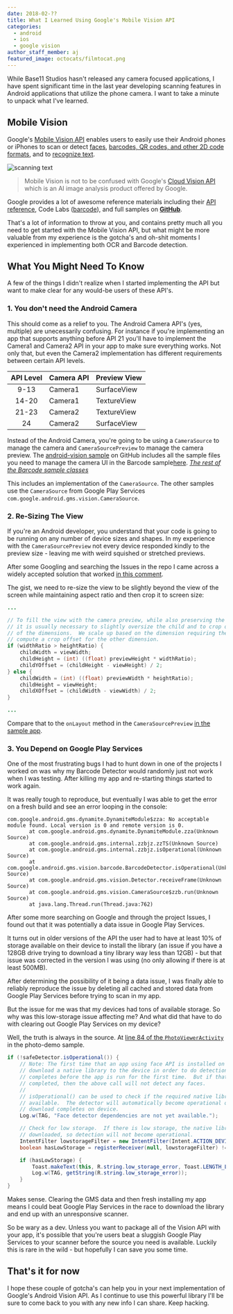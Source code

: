 ```yaml
---
date: 2018-02-??
title: What I Learned Using Google's Mobile Vision API
categories:
  - android
  - ios
  - google vision
author_staff_member: aj
featured_image: octocats/filmtocat.png
---
```


While Base11 Studios hasn't released any camera focused applications, I have spent significant time in the last year developing scanning features in Android applications that utilize the phone camera.  I want to take a minute to unpack what I've learned.

## Mobile Vision

Google's [Mobile Vision API](https://developers.google.com/vision/) enables users to easily use their Android phones or iPhones to scan or detect [faces](https://developers.google.com/vision/face-detection-concepts), [barcodes, QR codes, and other 2D code formats](https://developers.google.com/vision/barcodes-overview), and to [recognize text](https://developers.google.com/vision/android/text-overview).

![scanning text](https://lh3.googleusercontent.com/786zj8Cw9XIe2mwdmMcU2_ID7y7Y9CrVwZEtjTOI4NBQkLiEFwHA3Cgth3yDUxx9jedFkG8hGGEgVRgNLLK-_wRkllelbxI=s688)

> Mobile Vision is not to be confused with Google's [Cloud Vision API](https://cloud.google.com/vision/) which is an AI image analysis product offered by Google.

Google provides a lot of awesome reference materials including their [API reference](https://developers.google.com/vision/introduction), Code Labs ([barcode](https://codelabs.developers.google.com/codelabs/bar-codes)), and full samples on **[GitHub](https://github.com/googlesamples/android-vision)**.

That's a lot of information to throw at you, and contains pretty much all you need to get started with the Mobile Vision API, but what might be more valuable from my experience is the gotcha's and oh-shit moments I experienced in implementing both OCR and Barcode detection.

## What You Might Need To Know

A few of the things I didn't realize when I started implementing the API but want to make clear for any would-be users of these API's.

### 1. You don't need the Android Camera

This should come as a relief to you.  The Android Camera API's (yes, multiple) are unecessarily confusing. For instance if you're implementing an app that supports anything before API 21 you'll have to implement the Camera1 and Camera2 API in your app to make sure everything works.  Not only that, but even the Camera2 implementation has different requirements between certain API levels.

| API Level | Camera API | Preview View |
|:---------:|------------|--------------|
| 9-13      | Camera1    | SurfaceView  |
| 14-20     | Camera1    | TextureView  |
| 21-23     | Camera2    | TextureView  |
| 24        | Camera2    | SurfaceView  |

Instead of the Android Camera, you're going to be using a `CameraSource` to manage the camera and `CameraSourcePreview` to manage the camera preview.  The [android-vision sample](https://github.com/googlesamples/android-vision) on GitHub includes all the sample files you need to manage the camera UI in the Barcode sample[here](https://github.com/googlesamples/android-vision/tree/master/visionSamples/barcode-reader/app/src/main/java/com/google/android/gms/samples/vision/barcodereader/ui/camera).  *[The rest of the Barcode sample classes](https://github.com/googlesamples/android-vision/tree/master/visionSamples/barcode-reader/app/src/main/java/com/google/android/gms/samples/vision/barcodereader)*

This includes an implementation of the `CameraSource`.  The other samples use the `CameraSource` from Google Play Services `com.google.android.gms.vision.CameraSource`.

### 2. Re-Sizing The View

If you're an Android developer, you understand that your code is going to be running on any number of device sizes and shapes.  In my experience with the `CameraSourcePreview` not every device responded kindly to the preview size - leaving me with weird squished or stretched previews.

After some Googling and searching the Issues in the repo I came across a widely accepted solution that worked [in this comment](https://github.com/googlesamples/android-vision/issues/23#issuecomment-203534913).

The gist, we need to re-size the view to be slightly beyond the view of the screen while maintaining aspect ratio and then crop it to screen size:

```java
...

// To fill the view with the camera preview, while also preserving the correct aspect ratio,
// it is usually necessary to slightly oversize the child and to crop off portions along one
// of the dimensions.  We scale up based on the dimension requiring the most correction, and
// compute a crop offset for the other dimension.
if (widthRatio > heightRatio) {
    childWidth = viewWidth;
    childHeight = (int) ((float) previewHeight * widthRatio);
    childYOffset = (childHeight - viewHeight) / 2;
} else {
    childWidth = (int) ((float) previewWidth * heightRatio);
    childHeight = viewHeight;
    childXOffset = (childWidth - viewWidth) / 2;
}

...
```

Compare that to the `onLayout` method in the `CameraSourcePreview` [in the sample app](https://github.com/googlesamples/android-vision/blob/2ce3132c959e76e7dbe1d8d3332abe87c246b22a/visionSamples/FaceTracker/app/src/main/java/com/google/android/gms/samples/vision/face/facetracker/ui/camera/CameraSourcePreview.java#L126).

### 3. You Depend on Google Play Services

One of the most frustrating bugs I had to hunt down in one of the projects I worked on was why my Barcode Detector would randomly just not work when I was testing.  After killing my app and re-starting things started to work again.

It was really tough to reproduce, but eventually I was able to get the error on a fresh build and see an error looping in the console:

```
com.google.android.gms.dynamite.DynamiteModule$zza: No acceptable module found. Local version is 0 and remote version is 0.
       at com.google.android.gms.dynamite.DynamiteModule.zza(Unknown Source)
       at com.google.android.gms.internal.zzbjz.zzTS(Unknown Source)
       at com.google.android.gms.internal.zzbjz.isOperational(Unknown Source)
       at com.google.android.gms.vision.barcode.BarcodeDetector.isOperational(Unknown Source)
       at com.google.android.gms.vision.Detector.receiveFrame(Unknown Source)
       at com.google.android.gms.vision.CameraSource$zzb.run(Unknown Source)
       at java.lang.Thread.run(Thread.java:762)
```

After some more searching on Google and through the project Issues, I found out that it was potentially a data issue in Google Play Services.

It turns out in older versions of the API the user had to have at least 10% of storage available on their device to install the library (an issue if you have a 128GB drive trying to download a tiny library way less than 12GB) - but that issue was corrected in the version I was using (no only allowing if there is at least 500MB).

After determining the possibility of it being a data issue, I was finally able to reliably reproduce the issue by deleting all cached and stored data from Google Play Services before trying to scan in my app.

But the issue for me was that my devices had tons of available storage.  So why was this low-storage issue affecting me?  And what did that have to do with clearing out Google Play Services on my device?

Well, the truth is always in the source.  At [line 84 of the `PhotoViewerActivity`](https://github.com/googlesamples/android-vision/blob/2ce3132c959e76e7dbe1d8d3332abe87c246b22a/visionSamples/photo-demo/app/src/main/java/com/google/android/gms/samples/vision/face/photo/PhotoViewerActivity.java#L84) in the photo-demo sample.

```java
if (!safeDetector.isOperational()) {
    // Note: The first time that an app using face API is installed on a device, GMS will
    // download a native library to the device in order to do detection.  Usually this
    // completes before the app is run for the first time.  But if that download has not yet
    // completed, then the above call will not detect any faces.
    //
    // isOperational() can be used to check if the required native library is currently
    // available.  The detector will automatically become operational once the library
    // download completes on device.
    Log.w(TAG, "Face detector dependencies are not yet available.");

    // Check for low storage.  If there is low storage, the native library will not be
    // downloaded, so detection will not become operational.
    IntentFilter lowstorageFilter = new IntentFilter(Intent.ACTION_DEVICE_STORAGE_LOW);
    boolean hasLowStorage = registerReceiver(null, lowstorageFilter) != null;

    if (hasLowStorage) {
        Toast.makeText(this, R.string.low_storage_error, Toast.LENGTH_LONG).show();
        Log.w(TAG, getString(R.string.low_storage_error));
    }
}
```

Makes sense.  Clearing the GMS data and then fresh installing my app means I could beat Google Play Services in the race to download the library and end up with an unresponsive scanner.

So be wary as a dev.  Unless you want to package all of the Vision API with your app, it's possible that you're users beat a sluggish Google Play Services to your scanner before the source you need is available.  Luckily this is rare in the wild - but hopefully I can save you some time.

## That's it for now

I hope these couple of gotcha's can help you in your next implementation of Google's Android Vision API.  As I continue to use this powerful library I'll be sure to come back to you with any new info I can share.  Keep hacking.

